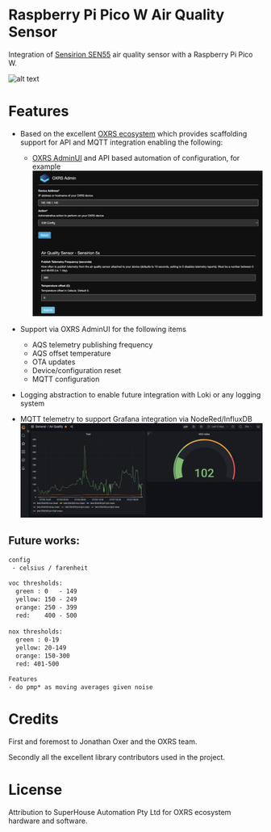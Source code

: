 # Raspberry Pi Pico W Air Quality Sensor

Integration of [Sensirion SEN55](https://www.sensirion.com/products/catalog/SEN55) air quality sensor with a Raspberry Pi Pico W.

![alt text](https://admin.sensirion.com/media/portfolio/series/image/6a057318-e34a-4b2c-9303-5ac180312d85.png "Sensirion SEN55")


# Features
- Based on the excellent [OXRS ecosystem](https://oxrs.io/) which provides scaffolding support for API and MQTT integration enabling the following:
    - [OXRS AdminUI](https://github.com/OXRS-IO/OXRS-IO-AdminUI-WEB-APP) and API based automation of configuration, for example
![Alt text](docs/oxrsadminui.png)

- Support via OXRS AdminUI for the following items
  - AQS telemetry publishing frequency
  - AQS offset temperature
  - OTA updates
  - Device/configuration reset
  - MQTT configuration

- Logging abstraction to enable future integration with Loki or any logging system

- MQTT telemetry to support Grafana integration via NodeRed/InfluxDB
![Alt text](docs/grafanaaqs.png)

## Future works:

```
config
 - celsius / farenheit
```

```
voc thresholds:
  green : 0   - 149
  yellow: 150 - 249
  orange: 250 - 399
  red:    400 - 500

nox thresholds:
  green : 0-19
  yellow: 20-149
  orange: 150-300
  red: 401-500
```

```
Features
- do pmp* as moving averages given noise 
```

# Credits
First and foremost to Jonathan Oxer and the OXRS team.

Secondly all the excellent library contributors used in the project.

# License

Attribution to SuperHouse Automation Pty Ltd for OXRS ecosystem hardware and software.
